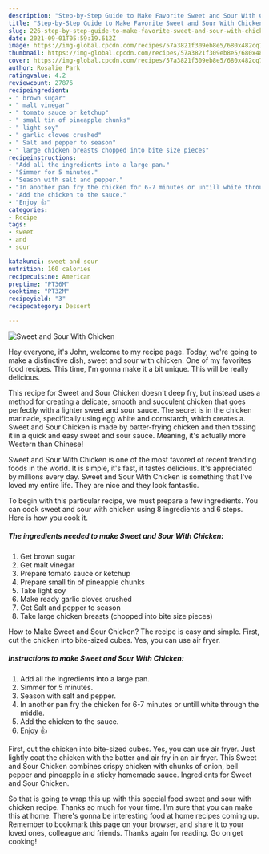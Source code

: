 ```yaml
---
description: "Step-by-Step Guide to Make Favorite Sweet and Sour With Chicken"
title: "Step-by-Step Guide to Make Favorite Sweet and Sour With Chicken"
slug: 226-step-by-step-guide-to-make-favorite-sweet-and-sour-with-chicken
date: 2021-09-01T05:59:19.612Z
image: https://img-global.cpcdn.com/recipes/57a3821f309eb8e5/680x482cq70/sweet-and-sour-with-chicken-recipe-main-photo.jpg
thumbnail: https://img-global.cpcdn.com/recipes/57a3821f309eb8e5/680x482cq70/sweet-and-sour-with-chicken-recipe-main-photo.jpg
cover: https://img-global.cpcdn.com/recipes/57a3821f309eb8e5/680x482cq70/sweet-and-sour-with-chicken-recipe-main-photo.jpg
author: Rosalie Park
ratingvalue: 4.2
reviewcount: 27876
recipeingredient:
- " brown sugar"
- " malt vinegar"
- " tomato sauce or ketchup"
- " small tin of pineapple chunks"
- " light soy"
- " garlic cloves crushed"
- " Salt and pepper to season"
- " large chicken breasts chopped into bite size pieces"
recipeinstructions:
- "Add all the ingredients into a large pan."
- "Simmer for 5 minutes."
- "Season with salt and pepper."
- "In another pan fry the chicken for 6-7 minutes or untill white through the middle."
- "Add the chicken to the sauce."
- "Enjoy 👍"
categories:
- Recipe
tags:
- sweet
- and
- sour

katakunci: sweet and sour 
nutrition: 160 calories
recipecuisine: American
preptime: "PT36M"
cooktime: "PT32M"
recipeyield: "3"
recipecategory: Dessert

---
```



![Sweet and Sour With Chicken](https://img-global.cpcdn.com/recipes/57a3821f309eb8e5/680x482cq70/sweet-and-sour-with-chicken-recipe-main-photo.jpg)

Hey everyone, it's John, welcome to my recipe page. Today, we're going to make a distinctive dish, sweet and sour with chicken. One of my favorites food recipes. This time, I'm gonna make it a bit unique. This will be really delicious.

This recipe for Sweet and Sour Chicken doesn&#39;t deep fry, but instead uses a method for creating a delicate, smooth and succulent chicken that goes perfectly with a lighter sweet and sour sauce. The secret is in the chicken marinade, specifically using egg white and cornstarch, which creates a. Sweet and Sour Chicken is made by batter-frying chicken and then tossing it in a quick and easy sweet and sour sauce. Meaning, it&#39;s actually more Western than Chinese!

Sweet and Sour With Chicken is one of the most favored of recent trending foods in the world. It is simple, it's fast, it tastes delicious. It's appreciated by millions every day. Sweet and Sour With Chicken is something that I've loved my entire life. They are nice and they look fantastic.


To begin with this particular recipe, we must prepare a few ingredients. You can cook sweet and sour with chicken using 8 ingredients and 6 steps. Here is how you cook it.

<!--inarticleads1-->

##### The ingredients needed to make Sweet and Sour With Chicken:

1. Get  brown sugar
1. Get  malt vinegar
1. Prepare  tomato sauce or ketchup
1. Prepare  small tin of pineapple chunks
1. Take  light soy
1. Make ready  garlic cloves crushed
1. Get  Salt and pepper to season
1. Take  large chicken breasts (chopped into bite size pieces)


How to Make Sweet and Sour Chicken? The recipe is easy and simple. First, cut the chicken into bite-sized cubes. Yes, you can use air fryer. 

<!--inarticleads2-->

##### Instructions to make Sweet and Sour With Chicken:

1. Add all the ingredients into a large pan.
1. Simmer for 5 minutes.
1. Season with salt and pepper.
1. In another pan fry the chicken for 6-7 minutes or untill white through the middle.
1. Add the chicken to the sauce.
1. Enjoy 👍


First, cut the chicken into bite-sized cubes. Yes, you can use air fryer. Just lightly coat the chicken with the batter and air fry in an air fryer. This Sweet and Sour Chicken combines crispy chicken with chunks of onion, bell pepper and pineapple in a sticky homemade sauce. Ingredients for Sweet and Sour Chicken. 

So that is going to wrap this up with this special food sweet and sour with chicken recipe. Thanks so much for your time. I'm sure that you can make this at home. There's gonna be interesting food at home recipes coming up. Remember to bookmark this page on your browser, and share it to your loved ones, colleague and friends. Thanks again for reading. Go on get cooking!
